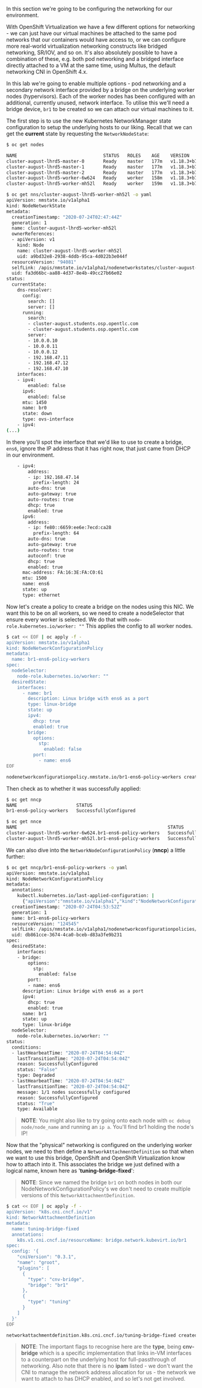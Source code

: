 In this section we're going to be configuring the networking for our environment. 

With OpenShift Virtualization we have a few different options for networking - we can just have our virtual machines be attached to the same pod networks that our containers would have access to, or we can configure more real-world virtualization networking constructs like bridged networking, SR/IOV, and so on. It's also absolutely possible to have a combination of these, e.g. both pod networking and a bridged interface directly attached to a VM at the same time, using Multus, the default networking CNI in OpenShift 4.x.

In this lab we're going to enable multiple options - pod networking and a secondary network interface provided by a bridge on the underlying worker nodes (hypervisors). Each of the worker nodes has been configured with an additional, currently unused, network interface. To utilise this we'll need a bridge device, `br1` to be created so we can attach our virtual machines to it. 

The first step is to use the new Kubernetes NetworkManager state configuration to setup the underlying hosts to our liking. Recall that we can get the **current** state by requesting the `NetworkNodeState`:

~~~bash
$ oc get nodes

NAME                                STATUS   ROLES    AGE    VERSION
cluster-august-lhrd5-master-0       Ready    master   177m   v1.18.3+b74c5ed
cluster-august-lhrd5-master-1       Ready    master   177m   v1.18.3+b74c5ed
cluster-august-lhrd5-master-2       Ready    master   177m   v1.18.3+b74c5ed
cluster-august-lhrd5-worker-6w624   Ready    worker   158m   v1.18.3+b74c5ed
cluster-august-lhrd5-worker-mh52l   Ready    worker   159m   v1.18.3+b74c5ed
~~~

~~~bash
$ oc get nns/cluster-august-lhrd5-worker-mh52l -o yaml
apiVersion: nmstate.io/v1alpha1
kind: NodeNetworkState
metadata:
  creationTimestamp: "2020-07-24T02:47:44Z"
  generation: 1
  name: cluster-august-lhrd5-worker-mh52l
  ownerReferences:
  - apiVersion: v1
    kind: Node
    name: cluster-august-lhrd5-worker-mh52l
    uid: a9bd32e8-2938-4ddb-95ca-4d022b3e044f
  resourceVersion: "94081"
  selfLink: /apis/nmstate.io/v1alpha1/nodenetworkstates/cluster-august-lhrd5-worker-mh52l
  uid: fa3d66bc-aa88-4d37-8e4b-49cc27b66e02
status:
  currentState:
    dns-resolver:
      config:
        search: []
        server: []
      running:
        search:
        - cluster-august.students.osp.opentlc.com
        - cluster-august.students.osp.opentlc.com
        server:
        - 10.0.0.10
        - 10.0.0.11
        - 10.0.0.12
        - 192.168.47.11
        - 192.168.47.12
        - 192.168.47.10
    interfaces:
    - ipv4:
        enabled: false
      ipv6:
        enabled: false
      mtu: 1450
      name: br0
      state: down
      type: ovs-interface
    - ipv4:
(...)
~~~

In there you'll spot the interface that we'd like to use to create a bridge, `ens6`, ignore the IP address that it has right now, that just came from DHCP in our environment.

~~~bash
    - ipv4:
        address:
        - ip: 192.168.47.14
          prefix-length: 24
        auto-dns: true
        auto-gateway: true
        auto-routes: true
        dhcp: true
        enabled: true
      ipv6:
        address:
        - ip: fe80::6659:ee6e:7ecd:ca28
          prefix-length: 64
        auto-dns: true
        auto-gateway: true
        auto-routes: true
        autoconf: true
        dhcp: true
        enabled: true
      mac-address: FA:16:3E:FA:C0:61
      mtu: 1500
      name: ens6
      state: up
      type: ethernet
~~~

Now let's create a policy to create a bridge on the nodes using this NIC. We want this to be on all workers, so we need to create a nodeSelector that ensure every worker is selected. We do that with `node-role.kubernetes.io/worker: ""` This applies the config to all worker nodes.

~~~bash
$ cat << EOF | oc apply -f -
apiVersion: nmstate.io/v1alpha1
kind: NodeNetworkConfigurationPolicy
metadata:
  name: br1-ens6-policy-workers
spec:
  nodeSelector:
    node-role.kubernetes.io/worker: ""
  desiredState:
    interfaces:
      - name: br1
        description: Linux bridge with ens6 as a port
        type: linux-bridge
        state: up
        ipv4:
          dhcp: true
          enabled: true
        bridge:
          options:
            stp:
              enabled: false
          port:
            - name: ens6
EOF

nodenetworkconfigurationpolicy.nmstate.io/br1-ens6-policy-workers created
~~~

Then check as to whether it was successfully applied:

~~~bash
$ oc get nncp
NAME                      STATUS
br1-ens6-policy-workers   SuccessfullyConfigured

$ oc get nnce
NAME                                                        STATUS
cluster-august-lhrd5-worker-6w624.br1-ens6-policy-workers   SuccessfullyConfigured
cluster-august-lhrd5-worker-mh52l.br1-ens6-policy-workers   SuccessfullyConfigured
~~~

We can also dive into the `NetworkNodeConfigurationPolicy` (**nncp**) a little further:

~~~bash
$ oc get nncp/br1-ens6-policy-workers -o yaml
apiVersion: nmstate.io/v1alpha1
kind: NodeNetworkConfigurationPolicy
metadata:
  annotations:
    kubectl.kubernetes.io/last-applied-configuration: |
      {"apiVersion":"nmstate.io/v1alpha1","kind":"NodeNetworkConfigurationPolicy","metadata":{"annotations":{},"name":"br1-ens6-policy-workers"},"spec":{"desiredState":{"interfaces":[{"bridge":{"options":{"stp":{"enabled":false}},"port":[{"name":"ens6"}]},"description":"Linux bridge with ens6 as a port","ipv4":{"dhcp":true,"enabled":true},"name":"br1","state":"up","type":"linux-bridge"}]},"nodeSelector":{"nic2":"ens6","node-role.kubernetes.io/worker":""}}}
  creationTimestamp: "2020-07-24T04:53:52Z"
  generation: 1
  name: br1-ens6-policy-workers
  resourceVersion: "124545"
  selfLink: /apis/nmstate.io/v1alpha1/nodenetworkconfigurationpolicies/br1-ens6-policy-workers
  uid: db861cce-3674-4ca0-bceb-d83a3fe9b231
spec:
  desiredState:
    interfaces:
    - bridge:
        options:
          stp:
            enabled: false
        port:
        - name: ens6
      description: Linux bridge with ens6 as a port
      ipv4:
        dhcp: true
        enabled: true
      name: br1
      state: up
      type: linux-bridge
  nodeSelector:
    node-role.kubernetes.io/worker: ""
status:
  conditions:
  - lastHearbeatTime: "2020-07-24T04:54:04Z"
    lastTransitionTime: "2020-07-24T04:54:04Z"
    reason: SuccessfullyConfigured
    status: "False"
    type: Degraded
  - lastHearbeatTime: "2020-07-24T04:54:04Z"
    lastTransitionTime: "2020-07-24T04:54:04Z"
    message: 1/1 nodes successfully configured
    reason: SuccessfullyConfigured
    status: "True"
    type: Available
~~~

> **NOTE**: You might also like to try going onto each node with `oc debug node/node_name` and running an `ip a`. You'll find br1 holding the node's IP! 

Now that the "physical" networking is configured on the underlying worker nodes, we need to then define a `NetworkAttachmentDefinition` so that when we want to use this bridge, OpenShift and OpenShift Virtualization know how to attach into it. This associates the bridge we just defined with a logical name, known here as '**tuning-bridge-fixed**':

> **NOTE**: Since we named the bridge `br1` on both nodes in both our NodeNetworkConfigurationPolicy's we don't need to create multiple versions of this `NetworkAttachmentDefinition`.

~~~bash
$ cat << EOF | oc apply -f -
apiVersion: "k8s.cni.cncf.io/v1"
kind: NetworkAttachmentDefinition
metadata:
  name: tuning-bridge-fixed
  annotations:
    k8s.v1.cni.cncf.io/resourceName: bridge.network.kubevirt.io/br1
spec:
  config: '{
    "cniVersion": "0.3.1",
    "name": "groot",
    "plugins": [
      {
        "type": "cnv-bridge",
        "bridge": "br1"
      },
      {
        "type": "tuning"
      }
    ]
  }'
EOF

networkattachmentdefinition.k8s.cni.cncf.io/tuning-bridge-fixed created
~~~

> **NOTE**: The important flags to recognise here are the **type**, being **cnv-bridge** which is a specific implementation that links in-VM interfaces to a counterpart on the underlying host for full-passthrough of networking. Also note that there is no **ipam** listed - we don't want the CNI to manage the network address allocation for us - the network we want to attach to has DHCP enabled, and so let's not get involved.